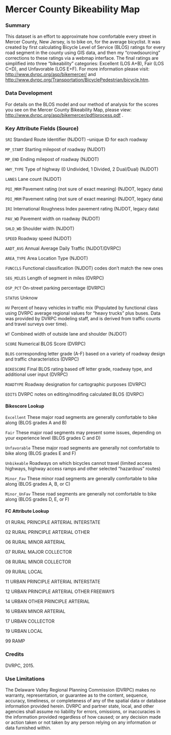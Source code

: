 # Mercer County Bikeability Map

### Summary
This dataset is an effort to approximate how comfortable every street in Mercer County, New Jersey, is to bike on, for the average bicyclist. It was created by first calculating Bicycle Level of Service (BLOS) ratings for every road segment in the county using GIS data, and then my “crowdsourcing” corrections to these ratings via a webmap interface. The final ratings are simplified into three “bikeability” categories: Excellent (LOS A+B), Fair (LOS C+D), and Unfavorable (LOS E+F).
For more information please visit: http://www.dvrpc.org/asp/bikemercer/
and
http://www.dvrpc.org/Transportation/BicyclePedestrian/bicycle.htm.

### Data Development

For details on the BLOS model and our method of analysis for the scores you see on the Mercer County Bikeability Map, please view: http://www.dvrpc.org/asp/bikemercer/pdf/process.pdf .

### Key Attribute Fields (Source)
`SRI`  Standard Route Identifier (NJDOT) –unique ID for each roadway

`MP_START`  Starting milepost of roadway (NJDOT)

`MP_END`  Ending milepost of roadway (NJDOT)

`HWY_TYPE`  Type of highway (0 Undivided, 1 Divided, 2 Dual/Dual) (NJDOT)

`LANES`  Lane count (NJDOT)

`PQI_MRM`  Pavement rating (not sure of exact meaning) (NJDOT, legacy data)

`PDI_MRM`  Pavement rating (not sure of exact meaning) (NJDOT, legacy data)

`IRI`  International Roughness Index pavement rating (NJDOT, legacy data)

`PAV_WD`  Pavement width on roadway (NJDOT)

`SHLD_WD`  Shoulder width (NJDOT)

`SPEED`  Roadway speed (NJDOT)

`AADT_AVG` Annual Average Daily Traffic (NJDOT/DVRPC)

`AREA_TYPE` Area Location Type (NJDOT)

`FUNCCLS` Functional classification (NJDOT) codes don’t match the new ones

`SEG_MILES` Length of segment in miles (DVRPC)

`OSP_PCT` On-street parking percentage (DVRPC)

`STATUS` Unknow

`HV` Percent of heavy vehicles in traffic mix (Populated by functional class using DVRPC average regional values for “heavy trucks” plus buses. Data was provided by DVRPC modeling staff, and is derived from traffic counts and travel surveys over time). 

`WT` Combined width of outside lane and shoulder (NJDOT)

`SCORE` Numerical BLOS Score (DVRPC)

`BLOS` corresponding letter grade (A-F) based on a variety of roadway design and traffic characteristics (DVRPC)

`BIKESCORE` Final BLOS rating based off letter grade, roadway type, and additional user input (DVRPC)

`ROADTYPE` Roadway designation for cartographic purposes (DVRPC)

`EDITS` DVRPC notes on editing/modifing calculated BLOS (DVRPC)

#### Bikescore Lookup

`Excellent`  These major road segments are generally comfortable to bike along (BLOS grades A and B)

`Fair`  These major road segments may present some issues, depending on your experience level (BLOS grades C and D) 

`Unfavorable`  These major road segments are generally not comfortable to bike along (BLOS grades E and F) 

`Unbikeable`  Roadways on which bicycles cannot travel (limited access highways, highway access ramps and other selected “hazardous” routes)

`Minor_Fav`  These minor road segments are generally comfortable to bike along (BLOS grades A, B, or C) 

`Minor_UnFav`  These road segments are generally not comfortable to bike along (BLOS grades D, E, or F)

#### FC Attribute Lookup

01 RURAL PRINCIPLE ARTERIAL INTERSTATE

02 RURAL PRINCIPLE ARTERIAL OTHER

06 RURAL MINOR ARTERIAL

07 RURAL MAJOR COLLECTOR

08 RURAL MINOR COLLECTOR

09 RURAL LOCAL

11 URBAN PRINCIPLE ARTERIAL INTERSTATE

12 URBAN PRINCIPLE ARTERIAL OTHER FREEWAYS

14 URBAN OTHER PRINCIPLE ARTERIAL

16 URBAN MINOR ARTERIAL

17 URBAN COLLECTOR

19 URBAN LOCAL

99 RAMP

### Credits
DVRPC, 2015.

### Use Limitations
The Delaware Valley Regional Planning Commission (DVRPC) makes no warranty, representation, or guarantee as to the content, sequence, accuracy, timeliness, or completeness of any of the spatial data or database information provided herein. DVRPC and partner state, local, and other agencies shall assume no liability for errors, omissions, or inaccuracies in the information provided regardless of how caused; or any decision made or action taken or not taken by any person relying on any information or data furnished within. 